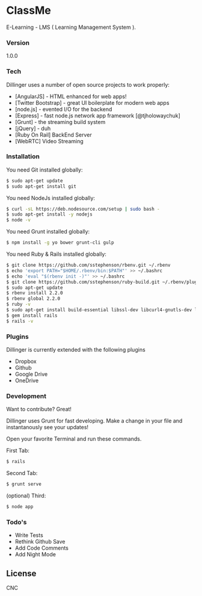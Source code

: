 # ClassMe

E-Learning - LMS ( Learning Management System ).

### Version
1.0.0

### Tech

Dillinger uses a number of open source projects to work properly:

* [AngularJS] - HTML enhanced for web apps!
* [Twitter Bootstrap] - great UI boilerplate for modern web apps
* [node.js] - evented I/O for the backend
* [Express] - fast node.js network app framework [@tjholowaychuk]
* [Grunt] - the streaming build system
* [jQuery] - duh
* [Ruby On Rail] BackEnd Server
* [WebRTC] Video Streaming

### Installation

You need Git installed globally:

```sh
$ sudo apt-get update
$ sudo apt-get install git
```

You need NodeJs installed globally:

```sh
$ curl -sL https://deb.nodesource.com/setup | sudo bash -
$ sudo apt-get install -y nodejs
$ node -v
```

You need Grunt installed globally:

```sh
$ npm install -g yo bower grunt-cli gulp
```

You need Ruby & Rails installed globally:

```sh
$ git clone https://github.com/sstephenson/rbenv.git ~/.rbenv
$ echo 'export PATH="$HOME/.rbenv/bin:$PATH"' >> ~/.bashrc
$ echo 'eval "$(rbenv init -)"' >> ~/.bashrc
$ git clone https://github.com/sstephenson/ruby-build.git ~/.rbenv/plugins/ruby-build
$ sudo apt-get update
$ rbenv install 2.2.0
$ rbenv global 2.2.0
$ ruby -v
$ sudo apt-get install build-essential libssl-dev libcurl4-gnutls-dev libexpat1-dev gettext unzip
$ gem install rails
$ rails -v
```

### Plugins

Dillinger is currently extended with the following plugins

* Dropbox
* Github
* Google Drive
* OneDrive


### Development

Want to contribute? Great!

Dillinger uses Grunt for fast developing.
Make a change in your file and instantanously see your updates!

Open your favorite Terminal and run these commands.

First Tab:
```sh
$ rails
```

Second Tab:
```sh
$ grunt serve
```

(optional) Third:
```sh
$ node app
```

### Todo's

 - Write Tests
 - Rethink Github Save
 - Add Code Comments
 - Add Night Mode

License
----

CNC



